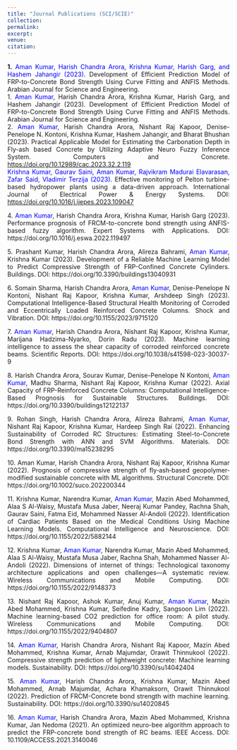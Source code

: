 ```yaml
---
title: "Journal Publications (SCI/SCIE)"
collection: 
permalink: 
excerpt: 
venue: 
citation: 
---
```

<div style="text-align: justify;">
    <strong>1.</strong> <span style="color: #0000FF;">Aman Kumar, Harish Chandra Arora, Krishna Kumar, Harish Garg, and Hashem Jahangir (2023).</span> Development of Efficient Prediction Model of FRP-to-Concrete Bond Strength Using Curve Fitting and ANFIS Methods. Arabian Journal for Science and Engineering.
</div>

<div style="text-align: justify;">
1. <span style="color: #0000FF;">Aman Kumar</span>, Harish Chandra Arora, Krishna Kumar, Harish Garg, and Hashem Jahangir (2023). Development of Efficient Prediction Model of FRP-to-Concrete Bond Strength Using Curve Fitting and ANFIS Methods. Arabian Journal for Science and Engineering.
</div>

<div style="text-align: justify;">
2. <span style="color: #0000FF;">Aman Kumar</span>, Harish Chandra Arora, Nishant Raj Kapoor, Denise-Penelope N. Kontoni, Krishna Kumar, Hashem Jahangir, and Bharat Bhushan (2023). Practical Applicable Model for Estimating the Carbonation Depth in Fly-ash based Concrete by Utilizing Adaptive Neuro Fuzzy Inference System. Computers and Concrete. <a href="https://doi.org/10.12989/cac.2023.32.2.119">https://doi.org/10.12989/cac.2023.32.2.119</a>
</div>


<div style="text-align: justify;">
    <span style="color: #0000FF;">Krishna Kumar, Gaurav Saini, Aman Kumar, Rajvikram Madurai Elavarasan, Zafar Said, Vladimir Terzija (2023).</span> Effective monitoring of Pelton turbine-based hydropower plants using a data-driven approach. International Journal of Electrical Power & Energy Systems. DOI: <a href="https://doi.org/10.1016/j.ijepes.2023.109047">https://doi.org/10.1016/j.ijepes.2023.109047</a>
</div>


<p style="text-align: justify;">
4. <span style="color: #0000FF;">Aman Kumar</span>, Harish Chandra Arora, Krishna Kumar, Harish Garg (2023). Performance prognosis of FRCM-to-concrete bond strength using ANFIS-based fuzzy algorithm. Expert Systems with Applications. DOI: https://doi.org/10.1016/j.eswa.2022.119497      
</p>
<p style="text-align: justify;">
5. Prashant Kumar, Harish Chandra Arora, Alireza Bahrami, <span style="color: #0000FF;">Aman Kumar</span>, Krishna Kumar (2023). Development of a Reliable Machine Learning Model to Predict Compressive Strength of FRP-Confined Concrete Cylinders. Buildings. DOI: https://doi.org/10.3390/buildings13040931
</p>
<p style="text-align: justify;">
6. Somain Sharma, Harish Chandra Arora, <span style="color: #0000FF;">Aman Kumar</span>, Denise-Penelope N Kontoni, Nishant Raj Kapoor, Krishna Kumar, Arshdeep Singh (2023). Computational Intelligence-Based Structural Health Monitoring of Corroded and Eccentrically Loaded Reinforced Concrete Columns. Shock and Vibration. DOI: https://doi.org/10.1155/2023/9715120   
</p>
<p style="text-align: justify;">
7. <span style="color: #0000FF;">Aman Kumar</span>, Harish Chandra Arora, Nishant Raj Kapoor, Krishna Kumar, Marijana Hadzima-Nyarko, Dorin Radu (2023). Machine learning intelligence to assess the shear capacity of corroded reinforced concrete beams. Scientific Reports. DOI: https://doi.org/10.1038/s41598-023-30037-9
</p>
<p style="text-align: justify;">
8. Harish Chandra Arora, Sourav Kumar, Denise-Penelope N Kontoni, <span style="color: #0000FF;">Aman Kumar</span>, Madhu Sharma, Nishant Raj Kapoor, Krishna Kumar (2022). Axial Capacity of FRP-Reinforced Concrete Columns: Computational Intelligence-Based Prognosis for Sustainable Structures. Buildings. DOI: https://doi.org/10.3390/buildings12122137  
</p>
<p style="text-align: justify;">
9. Rohan Singh, Harish Chandra Arora, Alireza Bahrami, <span style="color: #0000FF;">Aman Kumar</span>, Nishant Raj Kapoor, Krishna Kumar, Hardeep Singh Rai (2022). Enhancing Sustainability of Corroded RC Structures: Estimating Steel-to-Concrete Bond Strength with ANN and SVM Algorithms. Materials. DOI: https://doi.org/10.3390/ma15238295 
</p>
<p style="text-align: justify;">
10. Aman Kumar, Harish Chandra Arora, Nishant Raj Kapoor, Krishna Kumar (2022). Prognosis of compressive strength of fly‐ash‐based geopolymer‐modified sustainable concrete with ML algorithms. Structural Concrete. DOI: https://doi.org/10.1002/suco.202200344 
</p>
<p style="text-align: justify;">
11. Krishna Kumar, Narendra Kumar, <span style="color: #0000FF;">Aman Kumar</span>, Mazin Abed Mohammed, Alaa S Al-Waisy, Mustafa Musa Jaber, Neeraj Kumar Pandey, Rachna Shah, Gaurav Saini, Fatma Eid, Mohammed Nasser Al-Andoli (2022).  Identification of Cardiac Patients Based on the Medical Conditions Using Machine Learning Models. Computational Intelligence and Neuroscience. DOI: https://doi.org/10.1155/2022/5882144   
</p>
<p style="text-align: justify;">
12. Krishna Kumar, <span style="color: #0000FF;">Aman Kumar</span>, Narendra Kumar, Mazin Abed Mohammed, Alaa S Al-Waisy, Mustafa Musa Jaber, Rachna Shah, Mohammed Nasser Al-Andoli (2022). Dimensions of internet of things: Technological taxonomy architecture applications and open challenges—A systematic review. Wireless Communications and Mobile Computing. DOI: https://doi.org/10.1155/2022/9148373 
</p>
<p style="text-align: justify;">
13. Nishant Raj Kapoor, Ashok Kumar, Anuj Kumar, <span style="color: #0000FF;">Aman Kumar</span>, Mazin Abed Mohammed, Krishna Kumar, Seifedine Kadry, Sangsoon Lim (2022). Machine learning-based CO2 prediction for office room: A pilot study. Wireless Communications and Mobile Computing. DOI: https://doi.org/10.1155/2022/9404807 
</p>
<p style="text-align: justify;">
14. <span style="color: #0000FF;">Aman Kumar</span>, Harish Chandra Arora, Nishant Raj Kapoor, Mazin Abed Mohammed, Krishna Kumar, Arnab Majumdar, Orawit Thinnukool (2022). Compressive strength prediction of lightweight concrete: Machine learning models. Sustainability. DOI: https://doi.org/10.3390/su14042404 
</p>
<p style="text-align: justify;">
15. <span style="color: #0000FF;">Aman Kumar</span>, Harish Chandra Arora, Krishna Kumar, Mazin Abed Mohammed, Arnab Majumdar, Achara Khamaksorn, Orawit Thinnukool (2022). Prediction of FRCM-Concrete bond strength with machine learning. Sustainability. DOI: https://doi.org/10.3390/su14020845   
<p style="text-align: justify;">
16. <span style="color: #0000FF;">Aman Kumar</span>, Harish Chandra Arora, Mazin Abed Mohammed, Krishna Kumar, Jan Nedoma (2021). An optimized neuro-bee algorithm approach to predict the FRP-concrete bond strength of RC beams. IEEE Access. DOI: 10.1109/ACCESS.2021.3140046
</p>

